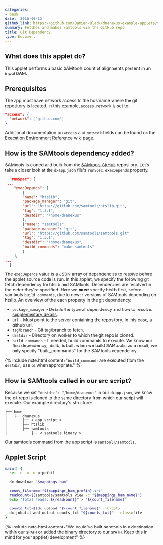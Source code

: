 ```yaml
---
categories:
- bash
date: '2018-04-23'
github_link: https://github.com/Damien-Black/dnanexus-example-applets/tree/master/Tutorials/bash/samtools_count_git_sh
summary: Fetches and makes samtools via the GitHub repo
title: Git Dependency
type: Document
---
```

## What does this applet do?

This applet performs a basic SAMtools count of alignments present in an input BAM.

## Prerequisites

The app must have network access to the hostname where the git repository is located. In this example, `access.network` is set to:
```json
"access": {
  "network": ["github.com"]
}
```
Additional documentation on `access` and `network` fields can be found on the [Execution Environment Reference](https://wiki.dnanexus.com/Execution-Environment-Reference#Network-Access) wiki page.

## How is the SAMtools dependency added?

SAMtools is cloned and built from the [SAMtools GitHub](https://github.com/samtools/samtools) repository. Let's take a closer look at the `dxapp.json` file's `runSpec.execDepends` property:
```json
  "runSpec": {
 ...
    "execDepends": [
        {
        "name": "htslib",
        "package_manager": "git",
        "url": "https://github.com/samtools/htslib.git",
        "tag": "1.3.1",
        "destdir": "/home/dnanexus"
        },
        {"name": "samtools",
        "package_manager": "git",
        "url": "https://github.com/samtools/samtools.git",
        "tag": "1.3.1",
        "destdir": "/home/dnanexus",
        "build_commands": "make samtools"
        }
    ],
...
  }
```
The [`execDepends`](https://wiki.dnanexus.com/Execution-Environment-Reference?q=execDepends#Software-Packages) value is a JSON array of dependencies to resolve before the applet source code is run. In this applet, we specify the following git fetch dependency for htslib and SAMtools. Dependencies are resolved in the order they're specified. Here we **must** specify htslib first, before samtools `build_commands`, due to newer versions of SAMtools depending on htslib. An overview of the each property in the git dependency:

* `package_manager` - Details the type of dependency and how to resolve.  [supplementary details](https://wiki.dnanexus.com/Execution-Environment-Reference#Software-Packages).
* `url` - Must point to the server containing the repository. In this case, a github url.
* `tag`/`branch` - Git tag/branch to fetch.
* `destdir` - Directory on worker to which the git repo is cloned.
* `build_commands` - If needed, build commands to execute. We know our first dependency, htslib, is built when we build SAMtools; as a result, we only specify "build_commands" for the SAMtools dependency.


{% include note.html content="`build_commands` are executed from the `destdir`; use `cd` when appropriate." %}

## How is SAMtools called in our src script?

Because we set `"destdir": "/home/dnanexus"` in our `dxapp.json`, we know the git repo is cloned to the same directory from which our script will execute. Our example directory's structure:
```
├── home
│   ├── dnanexus
│       ├── < app script >
│       ├── htslib
│       ├── samtools
│           ├── < samtools binary >
```
Our samtools command from the app script is `samtools/samtools`.

## Applet Script
```bash
main() {
  set -e -x -o pipefail

  dx download "$mappings_bam"

  count_filename="${mappings_bam_prefix}.txt"
  readcount=$(samtools/samtools view -c "${mappings_bam_name}")
  echo "Total reads: ${readcount}" > "${count_filename}"

  counts_txt=$(dx upload "${count_filename}" --brief)
  dx-jobutil-add-output counts_txt "${counts_txt}" --class=file
}
```

{% include note.html content="We could've built samtools in a destination within our `$PATH` or added the binary directory to our `$PATH`. Keep this in mind for your app(let) development" %}

